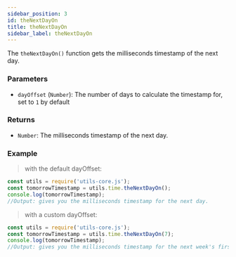 ```yaml
---
sidebar_position: 3
id: theNextDayOn
title: theNextDayOn
sidebar_label: theNextDayOn
---
```


The `theNextDayOn()` function gets the milliseconds timestamp of the next day.

### Parameters

- `dayOffset` (`Number`): The number of days to calculate the timestamp for, set to `1` by default

### Returns

- `Number`: The milliseconds timestamp of the next day.

### Example

> with the default dayOffset:

```js
const utils = require('utils-core.js');
const tomorrowTimestamp = utils.time.theNextDayOn();
console.log(tomorrowTimestamp);
//Output: gives you the milliseconds timestamp for the next day.
```
> with a custom dayOffset:

```js
const utils = require('utils-core.js');
const tomorrowTimestamp = utils.time.theNextDayOn(7);
console.log(tomorrowTimestamp);
//Output: gives you the milliseconds timestamp for the next week's first day.
```


